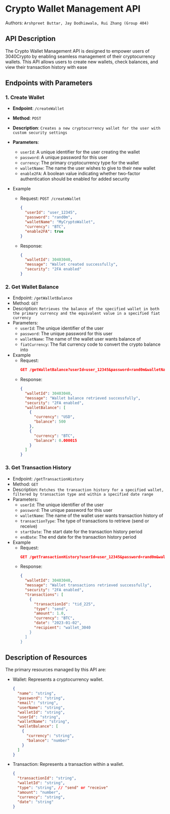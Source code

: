 # Crypto Wallet Management API

Authors: `Arshpreet Buttar, Jay Dodhiawala, Rui Zhang (Group 404)`

## API Description

The Crypto Wallet Management API is designed to empower users of 3040Crypto by enabling seamless management of their cryptocurrency wallets. This API allows users to create new wallets, check balances, and view their transaction history with ease

## Endpoints with Parameters

### 1. Create Wallet

- **Endpoint**: `/createWallet`
- **Method**: `POST`
- **Description**:  `Creates a new cryptocurrency wallet for the user with custom security settings`
- **Parameters**:
  - `userId`: A unique identifier for the user creating the wallet
  - `password`: A unique password for this user
  - `currency`: The primary cryptocurrency type for the wallet
  - `walletName`: The name the user wishes to give to their new wallet
  - `enable2FA`: A boolean value indicating whether two-factor authentication should be enabled for added security

- Example

  - Request: `POST /createWallet`
    ```json
    {
      "userId": "user_12345",
      "password": "rand0m",
      "walletName": "MyCryptoWallet",
      "currency": "BTC",
      "enable2FA": true
    }
    ```
  - Response:

    ```json
    {
      "walletId": 30403040,
      "message": "Wallet created successfully",
      "security": "2FA enabled"
    }
    ```

### 2. Get Wallet Balance

- Endpoint: `/getWalletBalance`
- Method: `GET`
- Description: `Retrieves the balance of the specified wallet in both the primary currency and the equivalent value in a specified fiat currency`
- Parameters:
  - `userId`: The unique identifier of the user
  - `password`: The unique password for this user
  - `walletName`: The name of the wallet user wants balance of
  - `fiatCurrency`: The fiat currency code to convert the crypto balance into
- Example
  - Request: 
    ```json
    GET /getWalletBalance?userId=user_12345&password=rand0m&walletName=MyCryptoWallet&fiatCurrency=USD
    ```
  - Response:
    ```json
    {
      "walletId": 30403040,
      "message": "Wallet balance retrieved successfully",
      "security": "2FA enabled",
      "walletBalance": [
        {
          "currency": "USD",
          "balance": 500
        },
        {
          "currency": "BTC",
          "balance": 0.000015
        }
      ]
    }
    ```

### 3. Get Transaction History

- Endpoint: `/getTransactionHistory`
- Method: `GET`
- Description: `Fetches the transaction history for a specified wallet, filtered by transaction type and within a specified date range`
- Parameters:
  - `userId`: The unique identifier of the user
  - `password`: The unique password for this user
  - `walletName`: The name of the wallet user wants transaction history of
  - `transactionType`: The type of transactions to retrieve (send or receive)
  - `startDate`: The start date for the transaction history period
  - `endDate`: The end date for the transaction history period
- Example
  - Request: 
    ```json
    GET /getTransactionHistory?userId=user_12345&password=rand0m&walletName=MyCryptoWallet&transactionType=send&startDate=2023-01-01&endDate=2023-03-01
    ```
  - Response:
    ```json
    {
      "walletId": 30403040,
      "message": "Wallet transactions retrieved successfully",
      "security": "2FA enabled",
      "transactions": [
        {
          "transactionId": "tid_225",
          "type": "send",
          "amount": 1.0,
          "currency": "BTC",
          "date": "2023-01-02",
          "recipient": "wallet_3040
        }
      ]
    }
    ```

## Description of Resources

The primary resources managed by this API are:

- Wallet: Represents a cryptocurrency wallet.

  ```json
  {
    "name": "string",
    "password": "string",
    "email": "string",
    "userName": "string",
    "walletId": "string",
    "userId": "string",
    "walletName": "string",
    "walletBalance": [
      {
        "currency": "string",
        "balance": "number"
      }
    ]
  }
  ```

- Transaction: Represents a transaction within a wallet.
  ```json
  {
    "transactionId": "string",
    "walletId": "string",
    "type": "string", // "send" or "receive"
    "amount": "number",
    "currency": "string",
    "date": "string"
  }
  ```